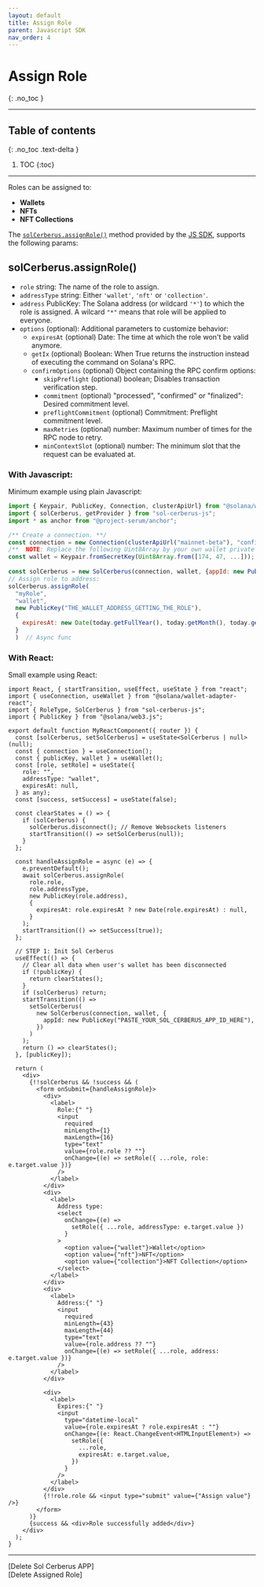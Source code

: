 ```yaml
---
layout: default
title: Assign Role
parent: Javascript SDK
nav_order: 4
---
```


# Assign Role
{: .no_toc }

---


## Table of contents
{: .no_toc .text-delta }

1. TOC
{:toc}

---

Roles can be assigned to: 
- **Wallets**
-  **NFTs** 
-  **NFT Collections**

The [`solCerberus.assignRole()`] method provided by the [JS SDK], supports the following params:

## solCerberus.assignRole()

- `role` string: The name of the role to assign.
- `addressType` string: Either `'wallet'`, `'nft'` or `'collection'`.
- `address` PublicKey: The Solana address (or wildcard `'*'`) to which the role is assigned. A wilcard `"*"` means that role will be applied to everyone.
- `options` (optional): Additional parameters to customize behavior:
  - `expiresAt` (optional) Date: The time at which the role won't be valid anymore.
  - `getIx` (optional) Boolean: When True returns the instruction instead of executing the command on Solana's RPC.
  - `confirmOptions` (optional) Object containing the RPC confirm options:
    - `skipPreflight` (optional) boolean; Disables transaction verification step.
    - `commitment` (optional) "processed", "confirmed" or "finalized":  Desired commitment level.
    - `preflightCommitment` (optional) Commitment: Preflight commitment level.
    - `maxRetries` (optional) number: Maximum number of times for the RPC node to retry.
    - `minContextSlot` (optional) number: The minimum slot that the request can be evaluated at.


### With Javascript:
Minimum example using plain Javascript:

```js
import { Keypair, PublicKey, Connection, clusterApiUrl} from "@solana/web3.js";
import { solCerberus, getProvider } from "sol-cerberus-js";
import * as anchor from "@project-serum/anchor";

/** Create a connection. **/
const connection = new Connection(clusterApiUrl("mainnet-beta"), "confirmed");
/**  NOTE: Replace the following Uint8Array by your own wallet private key **/
const wallet = Keypair.fromSecretKey(Uint8Array.from([174, 47, ...]));
 
const solCerberus = new SolCerberus(connection, wallet, {appId: new PublicKey("PASTE_YOUR_SOL_CERBERUS_APP_ID_HERE")});
// Assign role to address:
solCerberus.assignRole(
  "myRole", 
  "wallet",  
  new PublicKey("THE_WALLET_ADDRESS_GETTING_THE_ROLE"), 
  {
    expiresAt: new Date(today.getFullYear(), today.getMonth(), today.getDate() + 1) // The assigned Role will expire in 24h
  } 
  )  // Async func
```

### With React:
Small example using React:

```tsx
import React, { startTransition, useEffect, useState } from "react";
import { useConnection, useWallet } from "@solana/wallet-adapter-react";
import { RoleType, SolCerberus } from "sol-cerberus-js";
import { PublicKey } from "@solana/web3.js";

export default function MyReactComponent({ router }) {
  const [solCerberus, setSolCerberus] = useState<SolCerberus | null>(null);
  const { connection } = useConnection();
  const { publicKey, wallet } = useWallet();
  const [role, setRole] = useState({
    role: "",
    addressType: "wallet",
    expiresAt: null,
  } as any);
  const [success, setSuccess] = useState(false);

  const clearStates = () => {
    if (solCerberus) {
      solCerberus.disconnect(); // Remove Websockets listeners
      startTransition(() => setSolCerberus(null));
    }
  };

  const handleAssignRole = async (e) => {
    e.preventDefault();
    await solCerberus.assignRole(
      role.role,
      role.addressType,
      new PublicKey(role.address),
      {
        expiresAt: role.expiresAt ? new Date(role.expiresAt) : null,
      }
    );
    startTransition(() => setSuccess(true));
  };

  // STEP 1: Init Sol Cerberus
  useEffect(() => {
    // Clear all data when user's wallet has been disconnected
    if (!publicKey) {
      return clearStates();
    }
    if (solCerberus) return;
    startTransition(() =>
      setSolCerberus(
        new SolCerberus(connection, wallet, {
          appId: new PublicKey("PASTE_YOUR_SOL_CERBERUS_APP_ID_HERE"),
        })
      )
    );
    return () => clearStates();
  }, [publicKey]);

  return (
    <div>
      {!!solCerberus && !success && (
        <form onSubmit={handleAssignRole}>
          <div>
            <label>
              Role:{" "}
              <input
                required
                minLength={1}
                maxLength={16}
                type="text"
                value={role.role ?? ""}
                onChange={(e) => setRole({ ...role, role: e.target.value })}
              />
            </label>
          </div>
          <div>
            <label>
              Address type:
              <select
                onChange={(e) =>
                  setRole({ ...role, addressType: e.target.value })
                }
              >
                <option value={"wallet"}>Wallet</option>
                <option value={"nft"}>NFT</option>
                <option value={"collection"}>NFT Collection</option>
              </select>
            </label>
          </div>
          <div>
            <label>
              Address:{" "}
              <input
                required
                minLength={43}
                maxLength={44}
                type="text"
                value={role.address ?? ""}
                onChange={(e) => setRole({ ...role, address: e.target.value })}
              />
            </label>
          </div>

          <div>
            <label>
              Expires:{" "}
              <input
                type="datetime-local"
                value={role.expiresAt ? role.expiresAt : ""}
                onChange={(e: React.ChangeEvent<HTMLInputElement>) =>
                  setRole({
                    ...role,
                    expiresAt: e.target.value,
                  })
                }
              />
            </label>
          </div>
          {!!role.role && <input type="submit" value={"Assign value"} />}
        </form>
      )}
      {success && <div>Role successfully added</div>}
    </div>
  );
}
```

---

<div class="prev-next">
<div markdown="1">
[Delete Sol Cerberus APP]
</div>
<div markdown="1">
[Delete Assigned Role]
</div>
</div>

[`solCerberus.assignRole()`]: https://js-sdk.solcerberus.com/classes/SolCerberus.html#assignRole
[JS SDK]: https://www.npmjs.com/package/sol-cerberus-js
[Delete Sol Cerberus APP]: ../delete-sol-cerberus-app
[Delete Assigned Role]: ../delete-assigned-role